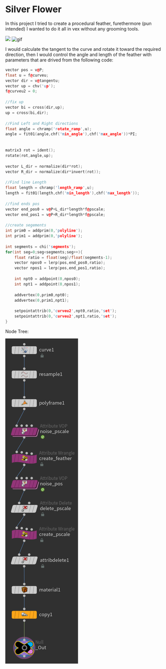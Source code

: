 #  Silver Flower
In this project I tried to create a procedural feather, furethermore (pun intended) I wanted to do it all in vex without any grooming tools.

<img src="Images/silver_flower.png">
<img alt = "gif" src="Images/feather_vex.gif">

I would calculate the tangent to the curve and rotate it toward the required direction, then I would control the angle and length of the feather with parameters that are drived from the following code:

```c++
vector pos = v@P;
float u = f@curveu;
vector dir = v@tangentu;
vector up = chv('up');
f@curveu2 = 0;

//fix up
vector bi = cross(dir,up);
up = cross(bi,dir);

//Find Left and Right directions
float angle = chramp('rotate_ramp',u);
angle = fit01(angle,chf('min_angle'),chf('max_angle'))*PI;


matrix3 rot = ident();
rotate(rot,angle,up);

vector L_dir = normalize(dir*rot);
vector R_dir = normalize(dir*invert(rot));

//Find line Length
float length = chramp('length_ramp',u);
length = fit01(length,chf('min_length'),chf('max_length'));

//find ends pos
vector end_pos0 = v@P+L_dir*length*f@pscale;
vector end_pos1 = v@P+R_dir*length*f@pscale;

//create segements
int prim0 = addprim(0,'polyline');
int prim1 = addprim(0,'polyline');

int segments = chi('segments');
for(int seg=0;seg<segments;seg++){
    float ratio = float(seg)/float(segments-1);
    vector npos0 = lerp(pos,end_pos0,ratio);
    vector npos1 = lerp(pos,end_pos1,ratio);
    
    int npt0 = addpoint(0,npos0);
    int npt1 = addpoint(0,npos1);
    
    addvertex(0,prim0,npt0);
    addvertex(0,prim1,npt1);
    
    setpointattrib(0,'curveu2',npt0,ratio,'set');
    setpointattrib(0,'curveu2',npt1,ratio,'set');
}

```

Node Tree:

<img src="Images/Node Tree.png">
